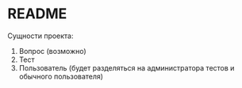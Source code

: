 # README

Сущности проекта:

1) Вопрос (возможно)
2) Тест
3) Пользователь (будет разделяться на администратора тестов и обычного пользователя)

